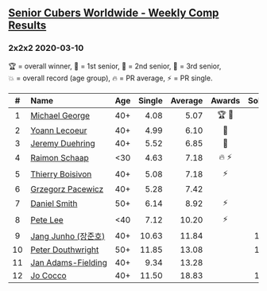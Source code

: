 <style>table {white-space: nowrap;}</style>

## [Senior Cubers Worldwide - Weekly Comp Results](/scw-comp/results/)
### 2x2x2 2020-03-10

<span style="white-space: nowrap;">🏆 = overall winner</span>, <span style="white-space: nowrap;">🥇 = 1st senior</span>, <span style="white-space: nowrap;">🥈 = 2nd senior</span>, <span style="white-space: nowrap;">🥉 = 3rd senior</span>, <span style="white-space: nowrap;">💥 = overall record (age group)</span>, <span style="white-space: nowrap;">🔥 = PR average</span>, <span style="white-space: nowrap;">⚡ = PR single</span>.

| # | Name | Age | Single | Average | Awards | Solve 1 | Solve 2 | Solve 3 | Solve 4 | Solve 5 | Video |
| :--: | :-- | :--: | --: | --: | :--: | --: | --: | --: | --: | --: | :-- |
| 1 | [Michael George](../../persons/michael_george/222.md) | 40+ | 4.08 | 5.07 | 🏆 🥇 | 5.56 | 8.23 | 4.08 | 4.88 | 4.78 | [Desktop](https://www.facebook.com/events/654143022005686/permalink/654212128665442) / [Mobile](https://m.facebook.com/events/654143022005686?view=permalink&id=654212128665442) |
| 2 | [Yoann Lecoeur](../../persons/yoann_lecoeur/222.md) | 40+ | 4.99 | 6.10 | 🥈 | 5.94 | 7.34 | 7.29 | 4.99 | 5.08 | [Desktop](https://www.facebook.com/events/654143022005686/permalink/657555414997780) / [Mobile](https://m.facebook.com/events/654143022005686?view=permalink&id=657555414997780) |
| 3 | [Jeremy Duehring](../../persons/jeremy_duehring/222.md) | 40+ | 5.52 | 6.85 | 🥉 | 6.65 | 5.52 | 6.23 | 7.67 | DNF | [Desktop](https://www.facebook.com/events/654143022005686/permalink/658401968246458) / [Mobile](https://m.facebook.com/events/654143022005686?view=permalink&id=658401968246458) |
| 4 | [Raimon Schaap](../../persons/raimon_schaap/222.md) | <30 | 4.63 | 7.18 | 🔥 ⚡ | 7.39 | 7.14 | 4.63 | 8.11 | 7.01 | [Desktop](https://www.facebook.com/events/654143022005686/permalink/657641461655842) / [Mobile](https://m.facebook.com/events/654143022005686?view=permalink&id=657641461655842) |
| 5 | [Thierry Boisivon](../../persons/thierry_boisivon/222.md) | 40+ | 5.08 | 7.18 | ⚡ | 6.30 | 7.34 | 7.90 | 9.40 | 5.08 | [Desktop](https://www.facebook.com/events/654143022005686/permalink/656482748438380) / [Mobile](https://m.facebook.com/events/654143022005686?view=permalink&id=656482748438380) |
| 6 | [Grzegorz Pacewicz](../../persons/grzegorz_pacewicz/222.md) | 40+ | 5.28 | 7.42 |  | 5.28 | 5.68 | 14.03 | 7.03 | 9.54 | [Desktop](https://www.facebook.com/events/654143022005686/permalink/658512174902104) / [Mobile](https://m.facebook.com/events/654143022005686?view=permalink&id=658512174902104) |
| 7 | [Daniel Smith](../../persons/daniel_smith/222.md) | 50+ | 6.14 | 8.92 | ⚡ | 6.14 | 8.69 | 8.95 | 11.50 | 9.11 | [Desktop](https://www.facebook.com/events/654143022005686/permalink/654711775282144) / [Mobile](https://m.facebook.com/events/654143022005686?view=permalink&id=654711775282144) |
| 8 | [Pete Lee](../../persons/pete_lee/222.md) | <40 | 7.12 | 10.20 | ⚡ | 7.12 | 10.38 | 9.88 | 10.34 | 13.64 | [Desktop](https://www.facebook.com/events/654143022005686/permalink/657880148298640) / [Mobile](https://m.facebook.com/events/654143022005686?view=permalink&id=657880148298640) |
| 9 | [Jang Junho (장준호)](../../persons/jang_junho/222.md) | 40+ | 10.63 | 11.84 |  | 11.10 | 13.22 | 11.21 | 22.39 | 10.63 | [Desktop](https://www.facebook.com/events/654143022005686/permalink/658259054927416) / [Mobile](https://m.facebook.com/events/654143022005686?view=permalink&id=658259054927416) |
| 10 | [Peter Douthwright](../../persons/peter_douthwright/222.md) | 50+ | 11.85 | 13.08 |  | 14.52 | 12.07 | 13.70 | 11.85 | 13.48 | [Desktop](https://www.facebook.com/events/654143022005686/permalink/658306988255956) / [Mobile](https://m.facebook.com/events/654143022005686?view=permalink&id=658306988255956) |
| 11 | [Jan Adams-Fielding](../../persons/jan_adams_fielding/222.md) | 40+ | 9.34 | 13.28 |  | 9.34 | 15.48 | 13.65 | 13.33 | 12.86 | [Desktop](https://www.facebook.com/events/654143022005686/permalink/657840614969260) / [Mobile](https://m.facebook.com/events/654143022005686?view=permalink&id=657840614969260) |
| 12 | [Jo Cocco](../../persons/jo_cocco/222.md) | 40+ | 11.50 | 18.83 |  | 18.15 | 16.81 | 21.53 | DNF | 11.50 | [Desktop](https://www.facebook.com/events/654143022005686/permalink/658608968225758) / [Mobile](https://m.facebook.com/events/654143022005686?view=permalink&id=658608968225758) |

<!-- Global site tag (gtag.js) - Google Analytics -->
<script async src="https://www.googletagmanager.com/gtag/js?id=UA-86348435-3"></script>
<script>window.dataLayer = window.dataLayer || []; function gtag() {dataLayer.push(arguments);} gtag('js', new Date()); gtag('config', 'UA-86348435-3');</script>
